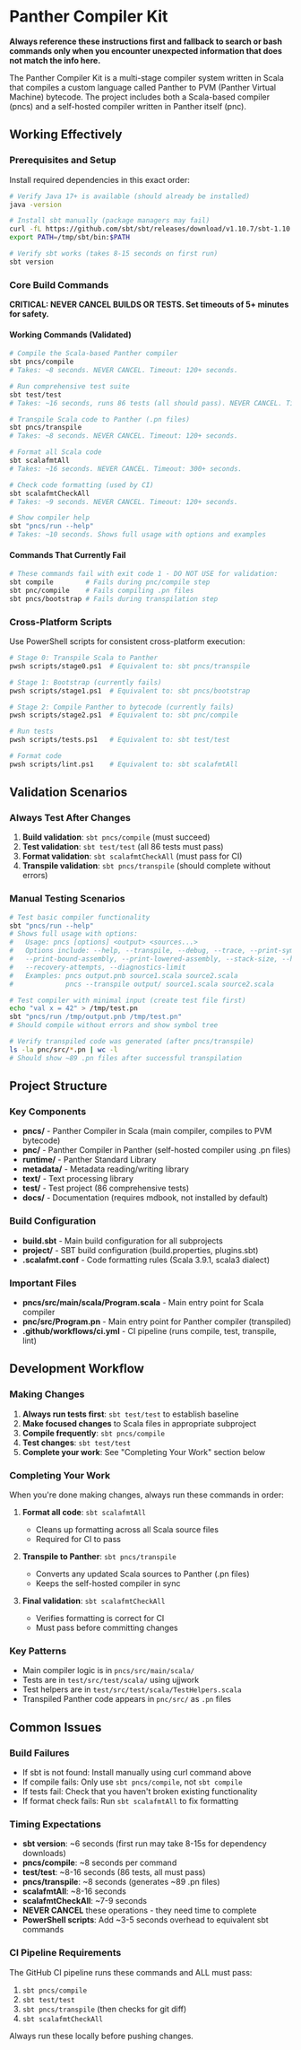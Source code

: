 # Panther Compiler Kit

**Always reference these instructions first and fallback to search or bash commands only when you encounter unexpected information that does not match the info here.**

The Panther Compiler Kit is a multi-stage compiler system written in Scala that compiles a custom language called Panther to PVM (Panther Virtual Machine) bytecode. The project includes both a Scala-based compiler (pncs) and a self-hosted compiler written in Panther itself (pnc).

## Working Effectively

### Prerequisites and Setup

Install required dependencies in this exact order:

```bash
# Verify Java 17+ is available (should already be installed)
java -version

# Install sbt manually (package managers may fail)
curl -fL https://github.com/sbt/sbt/releases/download/v1.10.7/sbt-1.10.7.tgz | tar -xzf - -C /tmp
export PATH=/tmp/sbt/bin:$PATH

# Verify sbt works (takes 8-15 seconds on first run)
sbt version
```

### Core Build Commands

**CRITICAL: NEVER CANCEL BUILDS OR TESTS. Set timeouts of 5+ minutes for safety.**

#### Working Commands (Validated)

```bash
# Compile the Scala-based Panther compiler
sbt pncs/compile
# Takes: ~8 seconds. NEVER CANCEL. Timeout: 120+ seconds.

# Run comprehensive test suite
sbt test/test
# Takes: ~16 seconds, runs 86 tests (all should pass). NEVER CANCEL. Timeout: 300+ seconds.

# Transpile Scala code to Panther (.pn files)
sbt pncs/transpile
# Takes: ~8 seconds. NEVER CANCEL. Timeout: 120+ seconds.

# Format all Scala code
sbt scalafmtAll
# Takes: ~16 seconds. NEVER CANCEL. Timeout: 300+ seconds.

# Check code formatting (used by CI)
sbt scalafmtCheckAll
# Takes: ~9 seconds. NEVER CANCEL. Timeout: 120+ seconds.

# Show compiler help
sbt "pncs/run --help"
# Takes: ~10 seconds. Shows full usage with options and examples
```

#### Commands That Currently Fail

```bash
# These commands fail with exit code 1 - DO NOT USE for validation:
sbt compile        # Fails during pnc/compile step
sbt pnc/compile    # Fails compiling .pn files
sbt pncs/bootstrap # Fails during transpilation step
```

### Cross-Platform Scripts

Use PowerShell scripts for consistent cross-platform execution:

```bash
# Stage 0: Transpile Scala to Panther
pwsh scripts/stage0.ps1  # Equivalent to: sbt pncs/transpile

# Stage 1: Bootstrap (currently fails)
pwsh scripts/stage1.ps1  # Equivalent to: sbt pncs/bootstrap

# Stage 2: Compile Panther to bytecode (currently fails)
pwsh scripts/stage2.ps1  # Equivalent to: sbt pnc/compile

# Run tests
pwsh scripts/tests.ps1   # Equivalent to: sbt test/test

# Format code
pwsh scripts/lint.ps1    # Equivalent to: sbt scalafmtAll
```

## Validation Scenarios

### Always Test After Changes

1. **Build validation**: `sbt pncs/compile` (must succeed)
2. **Test validation**: `sbt test/test` (all 86 tests must pass)
3. **Format validation**: `sbt scalafmtCheckAll` (must pass for CI)
4. **Transpile validation**: `sbt pncs/transpile` (should complete without errors)

### Manual Testing Scenarios

```bash
# Test basic compiler functionality
sbt "pncs/run --help"
# Shows full usage with options:
#   Usage: pncs [options] <output> <sources...>
#   Options include: --help, --transpile, --debug, --trace, --print-symbols,
#   --print-bound-assembly, --print-lowered-assembly, --stack-size, --heap-size,
#   --recovery-attempts, --diagnostics-limit
#   Examples: pncs output.pnb source1.scala source2.scala
#             pncs --transpile output/ source1.scala source2.scala

# Test compiler with minimal input (create test file first)
echo "val x = 42" > /tmp/test.pn
sbt "pncs/run /tmp/output.pnb /tmp/test.pn"
# Should compile without errors and show symbol tree

# Verify transpiled code was generated (after pncs/transpile)
ls -la pnc/src/*.pn | wc -l
# Should show ~89 .pn files after successful transpilation
```

## Project Structure

### Key Components

- **pncs/** - Panther Compiler in Scala (main compiler, compiles to PVM bytecode)
- **pnc/** - Panther Compiler in Panther (self-hosted compiler using .pn files)
- **runtime/** - Panther Standard Library
- **metadata/** - Metadata reading/writing library
- **text/** - Text processing library
- **test/** - Test project (86 comprehensive tests)
- **docs/** - Documentation (requires mdbook, not installed by default)

### Build Configuration

- **build.sbt** - Main build configuration for all subprojects
- **project/** - SBT build configuration (build.properties, plugins.sbt)
- **.scalafmt.conf** - Code formatting rules (Scala 3.9.1, scala3 dialect)

### Important Files

- **pncs/src/main/scala/Program.scala** - Main entry point for Scala compiler
- **pnc/src/Program.pn** - Main entry point for Panther compiler (transpiled)
- **.github/workflows/ci.yml** - CI pipeline (runs compile, test, transpile, lint)

## Development Workflow

### Making Changes

1. **Always run tests first**: `sbt test/test` to establish baseline
2. **Make focused changes** to Scala files in appropriate subproject
3. **Compile frequently**: `sbt pncs/compile`
4. **Test changes**: `sbt test/test`
5. **Complete your work**: See "Completing Your Work" section below

### Completing Your Work

When you're done making changes, always run these commands in order:

1. **Format all code**: `sbt scalafmtAll`

   - Cleans up formatting across all Scala source files
   - Required for CI to pass

2. **Transpile to Panther**: `sbt pncs/transpile`

   - Converts any updated Scala sources to Panther (.pn files)
   - Keeps the self-hosted compiler in sync

3. **Final validation**: `sbt scalafmtCheckAll`
   - Verifies formatting is correct for CI
   - Must pass before committing changes

### Key Patterns

- Main compiler logic is in `pncs/src/main/scala/`
- Tests are in `test/src/test/scala/` using ujjwork
- Test helpers are in `test/src/test/scala/TestHelpers.scala`
- Transpiled Panther code appears in `pnc/src/` as `.pn` files

## Common Issues

### Build Failures

- If sbt is not found: Install manually using curl command above
- If compile fails: Only use `sbt pncs/compile`, not `sbt compile`
- If tests fail: Check that you haven't broken existing functionality
- If format check fails: Run `sbt scalafmtAll` to fix formatting

### Timing Expectations

- **sbt version**: ~6 seconds (first run may take 8-15s for dependency downloads)
- **pncs/compile**: ~8 seconds per command
- **test/test**: ~8-16 seconds (86 tests, all must pass)
- **pncs/transpile**: ~8 seconds (generates ~89 .pn files)
- **scalafmtAll**: ~8-16 seconds
- **scalafmtCheckAll**: ~7-9 seconds
- **NEVER CANCEL** these operations - they need time to complete
- **PowerShell scripts**: Add ~3-5 seconds overhead to equivalent sbt commands

### CI Pipeline Requirements

The GitHub CI pipeline runs these commands and ALL must pass:

1. `sbt pncs/compile`
2. `sbt test/test`
3. `sbt pncs/transpile` (then checks for git diff)
4. `sbt scalafmtCheckAll`

Always run these locally before pushing changes.
